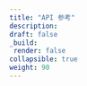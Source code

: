 ```yaml
---
title: "API 参考"
description: 
draft: false
_build:
 render: false
collapsible: true
weight: 90
---
```


